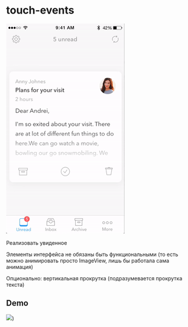 # touch-events

![](https://github.com/AudasViator/touch-events/raw/master/Animation.gif)

Реализовать увиденное

Элементы интерфейса не обязаны быть функциональными (то есть можно анимировать просто ImageView, лишь бы работала сама анимация)

Опционально: вертикальная прокрутка (подразумевается прокрутка текста)

## Demo

![](touch_events_ex.gif))